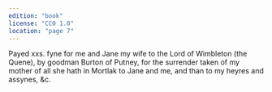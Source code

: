 ```yaml
---
edition: "book"
license: "CC0 1.0"
location: "page 7"
---
```

Payed xxs. fyne
for me and Jane my wife to the Lord of Wimbleton (the Quene),
by goodman Burton of Putney, for the surrender taken of my
mother of all she hath in Mortlak to Jane and me, and than to
my heyres and assynes, &c.
